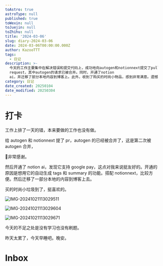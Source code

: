 ```yaml
---
toAstro: true
astroType: null
published: true
toWexin: null
toJuejin: null
toZhihu: null
title: '2024-03-06'
slug: diary-2024-03-06
date: 2024-03-06T00:00:00.000Z
author: KazooTTT
tags:
  - 日记
description: >-
  今天的工作主要集中在解决错误和提交代码上，成功地向autogen和notionnext提交了pull
  request，其中autogen的请求已被合并。同时，开通了notion
  ai，并迁移了部分本地内容到博客上。此外，收到了购买的时尚小物品，感到非常满意。遗憾的是，今天没有进行学习和刷题。计划早点休息，为明天做准备。
category: 日记
date_created: 20250104
date_modified: 20250304
---
```



# 打卡

工作上排了一天的错，本来要做的工作也没有做。

给 autogen 和 notionnext 提了 pr，autogen 的已经被合并了，这是第二次被 autogen 合并，

🙏非常感谢。

然后开通了 notion ai，发现它支持 google pay，这点对我来说挺友好的。开通的原因是想用它的自动生成 tags 和 summary 的功能。搭配 notionnext，比较方便。然后迁移了一部分本地的内容到博客上去。

买的时尚小垃圾到了，挺喜欢的。

![IMG-20241021113029511](<https://pictures.kazoottt.top/2024/11/20241125-30be30b76c47cff90a88e37b7562e1ed.png>)

![IMG-20241021113029604](<https://pictures.kazoottt.top/2024/11/20241125-15265af8fa83af8ec5365f588256f85b.jpeg>)

![IMG-20241021113029671](<https://pictures.kazoottt.top/2024/11/20241125-c33b78a016b48a6729cb3aa8e939e125.jpeg>)

今天的不足之处是没有学习也没有刷题。

昨天太累了，今天早睡吧。晚安。


# Inbox

<!-- start of weread -->
<!-- end of weread -->

